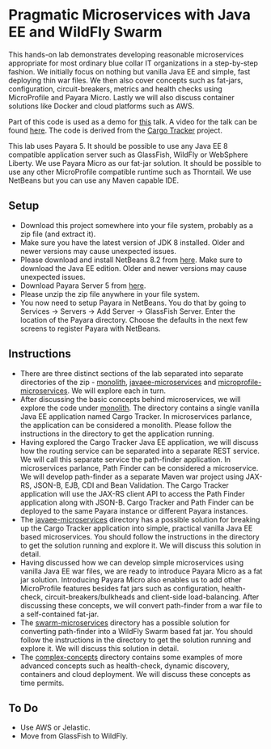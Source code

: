 Pragmatic Microservices with Java EE and WildFly Swarm
======================================================
This hands-on lab demonstrates developing reasonable microservices appropriate 
for most ordinary blue collar IT organizations in a step-by-step fashion. We 
initially focus on nothing but vanilla Java EE and simple, fast deploying thin 
war files. We then also cover concepts such as fat-jars, configuration, 
circuit-breakers, metrics and health checks using MicroProfile and Payara Micro. Lastly we 
will also discuss container solutions like Docker and cloud platforms such as
AWS.

Part of this code is used as a demo for 
[this](https://speakerdeck.com/reza_rahman/down-to-earth-microservices-with-java-ee) talk. A
video for the talk can be found [here](https://www.youtube.com/watch?v=bS6zKgMb8So).
The code is derived from the [Cargo Tracker](https://m-reza-rahman.github.io/cargo-tracker/) project. 

This lab uses Payara 5. It should be possible to use any Java EE 8 compatible application server such as 
GlassFish, WildFly or WebSphere Liberty. We use Payara Micro as our fat-jar solution. It should be possible 
to use any other MicroProfile compatible runtime such as Thorntail. We use NetBeans but you can use any Maven 
capable IDE.

Setup
-----
* Download this project somewhere into your file system, probably as a zip file 
(and extract it).
* Make sure you have the latest version of JDK 8 installed. Older and newer versions may cause unexpected issues.
* Please download and install NetBeans 8.2 from [here](https://netbeans.org/downloads/). Make sure to download the Java EE edition. Older and newer versions may cause unexpected issues.
* Download Payara Server 5 from [here](https://www.payara.fish/downloads).
* Please unzip the zip file anywhere in your file system.
* You now need to setup Payara in NetBeans. You do that by going to 
Services -> Servers -> Add Server -> GlassFish Server. Enter the location of 
the Payara directory. Choose the defaults in the next few screens to register Payara with NetBeans.

Instructions
------------
* There are three distinct sections of the lab separated into separate directories
of the zip - [monolith](monolith/), [javaee-microservices](javaee-microservices/) 
and [microprofile-microservices](microprofile-microservices/). We will explore each in turn.
* After discussing the basic concepts behind microservices, we will explore the
code under [monolith](monolith/). The directory contains a single vanilla 
Java EE application named Cargo Tracker. In microservices parlance, the 
application can be considered a monolith. Please follow the instructions in the 
directory to get the application running.
* Having explored the Cargo Tracker Java EE application, we will discuss how the 
routing service can be separated into a separate REST service. We will call this
separate service the path-finder application. In microservices parlance, Path 
Finder can be considered a microservice. We will develop path-finder as a 
separate Maven war project using JAX-RS, JSON-B, EJB, CDI and Bean Validation. The 
Cargo Tracker application will use the JAX-RS client API to access the 
Path Finder application along with JSON-B. Cargo Tracker and Path Finder can be deployed to the 
same Payara instance or different Payara instances.
* The [javaee-microservices](javaee-microservices/) directory has a possible 
solution for breaking up the Cargo Tracker application into simple, practical 
vanilla Java EE based microservices. You should follow the instructions in the 
directory to get the solution running and explore it. We will discuss this 
solution in detail.
* Having discussed how we can develop simple microservices using vanilla Java EE
war files, we are ready to introduce Payara Micro as a fat jar solution. 
Introducing Payara Micro also enables us to add other MicroProfile features besides fat jars
such as configuration, health-check, circuit-breakers/bulkheads and 
client-side load-balancing. After discussing these concepts, we will convert 
path-finder from a war file to a self-contained fat-jar.
* The [swarm-microservices](swarm-microservices/) directory has a possible 
solution for converting path-finder into a WildFly Swarm based fat jar.
You should follow the instructions in the directory to get the solution running 
and explore it. We will discuss this solution in detail.
* The [complex-concepts](complex-concepts/) directory contains some examples of 
more advanced concepts such as health-check, dynamic discovery, containers 
and cloud deployment. We will discuss these concepts as time permits.

To Do
-----
* Use AWS or Jelastic.
* Move from GlassFish to WildFly.
